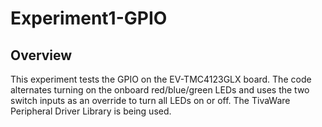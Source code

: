 # Experiment1-GPIO

## Overview
This experiment tests the GPIO on the EV-TMC4123GLX board.  The code alternates turning on the onboard red/blue/green LEDs and uses the two switch inputs as an override to turn all LEDs on or off.  The TivaWare Peripheral Driver Library is being used.
